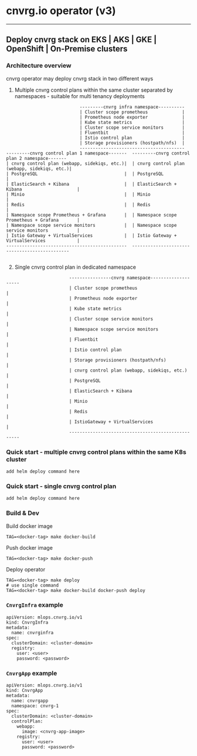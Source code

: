 # cnvrg.io operator (v3)
---
## Deploy cnvrg stack on EKS | AKS | GKE | OpenShift | On-Premise clusters

### Architecture overview 
cnvrg operator may deploy cnvrg stack in two different ways
1. Multiple cnvrg control plans within the same cluster separated by namespaces - suitable for multi tenancy deployments  
```shell
                            ---------cnvrg infra namespace----------
                            | Cluster scope prometheus             |
                            | Prometheus node exporter             |
                            | Kube state metrics                   |
                            | Cluster scope service monitors       |     
                            | Fluentbit                            |
                            | Istio control plan                   |
                            | Storage provisioners (hostpath/nfs)  |
                            ----------------------------------------           
---------cnvrg control plan 1 namespace-------  ---------cnvrg control plan 2 namespace-------
| cnvrg control plan (webapp, sidekiqs, etc.)|  | cnvrg control plan (webapp, sidekiqs, etc.)|
| PostgreSQL                                 |  | PostgreSQL                                 |
| ElasticSearch + Kibana                     |  | ElasticSearch + Kibana                     |
| Minio                                      |  | Minio                                      |
| Redis                                      |  | Redis                                      |
| Namespace scope Prometheus + Grafana       |  | Namespace scope Prometheus + Grafana       |
| Namespace scope service monitors           |  | Namespace scope service monitors           |
| Istio Gateway + VirtualServices            |  | Istio Gateway + VirtualServices            |
----------------------------------------------  ----------------------------------------------
                    
```
2. Single cnvrg control plan in dedicated namespace 
```shell
                        ----------------cnvrg namespace--------------------
                        | Cluster scope prometheus                        |
                        | Prometheus node exporter                        |
                        | Kube state metrics                              |
                        | Cluster scope service monitors                  |     
                        | Namespace scope service monitors                |     
                        | Fluentbit                                       |
                        | Istio control plan                              |
                        | Storage provisioners (hostpath/nfs)             |   
                        | cnvrg control plan (webapp, sidekiqs, etc.)     |
                        | PostgreSQL                                      |
                        | ElasticSearch + Kibana                          | 
                        | Minio                                           |
                        | Redis                                           |  
                        | IstioGateway + VirtualServices                  |
                        ---------------------------------------------------           
```
   
  

### Quick start - multiple cnvrg control plans within the same K8s cluster 

```shell
add helm deploy command here 
```
### Quick start - single cnvrg control plan

```shell
add helm deploy command here 
```


### Build & Dev
Build docker image 
```
TAG=<docker-tag> make docker-build 
```
Push docker image
```
TAG=<docker-tag> make docker-push
```
Deploy operator
```
TAG=<docker-tag> make deploy
# use single command 
TAG=<docker-tag> make docker-build docker-push deploy
```

### `CnvrgInfra` example 
```shell
apiVersion: mlops.cnvrg.io/v1
kind: CnvrgInfra
metadata:
  name: cnvrginfra
spec:
  clusterDomain: <cluster-domain>
  registry:
    user: <user>
    password: <password>
```

### `CnvrgApp` example
```shell
apiVersion: mlops.cnvrg.io/v1
kind: CnvrgApp
metadata:
  name: cnvrgapp
  namespace: cnvrg-1
spec:
  clusterDomain: <cluster-domain>
  controlPlan:
    webapp:
      image: <cnvrg-app-image> 
    registry:
      user: <user>
      password: <password>
```